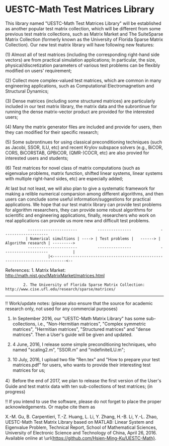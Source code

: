# UESTC-Math Test Matrices Library
This library named "UESTC-Math Test Matrices Library" will be established as another popular test matrix collection, which will be different from some previous test matrix collections, such as Matrix Market and The SuiteSparse Matrix Collection (formerly known as the University of Florida Sparse Matrix Collection). Our new test matrix library will have following new features:

(1) Almost all of test matrices (including the corresponding right-hand side vectors) are from practical simulation applications; In particular, the size, physical/discretization parameters of various test problems can be flexibly modified on users' requirement;

(2) Collect more complex-valued test matrices, which are common in many engineering applications, such as Computational Electromagnetism and Structural Dynamics;

(3) Dense matrices (including some structured matrices) are particularly included in our test matrix library, the matrix data and the subrontinue for running the dense matrix-vector product are provided for the interested users;

(4) Many the matrix generator files are included and provide for users, then they can modified for their specific research;

(5) Some subrontinues for using classical preconditioning techniques (such as Jacobi, SSOR, ILU, etc) and recent Krylov subspace solvers 
(e.g., BiCOR, CORS, BiCORSTAB, GPBiCOR, (QMR-)COCR, etc) are also provied for interested users and students;

(6) Test matrices for novel class of matrix computations (such as eigenvalue problems, matrix function, shifted linear systems, linear systems with multiple right-hand sides, etc) are especially added;

At last but not least, we will also plan to give a systematic framework for making a relible numerical comparsion among different algorithms, and then users can conclude some useful information/suggestions for practical applications. We hope that our test matrix library can provide test problems for algorithm researchers, they can provide some robust algorithms for scientific and engineering 
applications, finally, researchers who work on real applications can provide us more new and difficult test problems.
 
              ----------------------         ---------------             --------------------
             | Numerical simultions | ----> | Test problems |   ------> | Algorithm research | --------->
              ----------------------         ---------------             --------------------           |
                       |<----------------------------------------------------------------------------<--

References: 1. Matrix Market: http://math.nist.gov/MatrixMarket/matrices.html
            
            2. The University of Florida Sparse Matrix Collection: http://www.cise.ufl.edu/research/sparse/matrices/
------------------------------------------------------------------------------------------------------------------------------------
!! Work/update notes: (please also ensure that the source for academic research only, not used for any commercial purposes)
 
1) In September 2016, our "UESTC-Math Matrix Library" has some sub-collections, i.e., "Non-Hermitian matrices", "Complex symmetric matrices", "Hermitian matrices", "Structured matrices" and "dense matrices". Then a User's guide will be given and updated. 

2) 4 June, 2016, I release some simple preconditioning techniques, who named "scaling2.m", "SSOR.m" and "indefiniteILU.m";

3) 10 July, 2016, I upload two file "Ren.tex"  and "How to prepare your test matrices.pdf" for users, who wants 
to provide their interesting test matrices for us;

4）Before the end of 2017, we plan to release the first version of the User's Guide and test matrix data with ten sub-collections of test matrices; (in progress)

!! If you intend to use the software, please do not forget to place the proper acknowledgements. Or maybe cite them as

X.-M. Gu, B. Carpentieri, T.-Z. Huang, L. Li, Y. Zhang, H.-B. Li, Y.-L. Zhao, UESTC-Math Test Matrix Library based on MATLAB: Linear 
System and Eigenvalue Problem, Technical Report, School of Mathematical Sciences, University of Electronic Science 
and Technology of China, April 26, 2016. Available online at \url{https://github.com/Hsien-Ming-Ku/UESTC-Math}.
